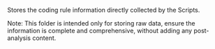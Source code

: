 Stores the coding rule information directly collected by the Scripts.  

Note: This folder is intended only for storing raw data, ensure the information is complete and comprehensive, without adding any post-analysis content.